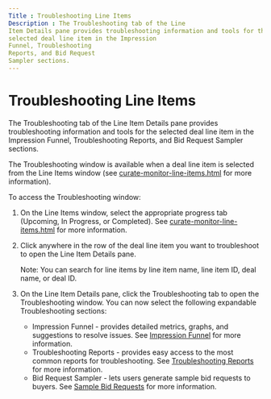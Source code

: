 ```yaml
---
Title : Troubleshooting Line Items
Description : The Troubleshooting tab of the Line
Item Details pane provides troubleshooting information and tools for the
selected deal line item in the Impression
Funnel, Troubleshooting
Reports, and Bid Request
Sampler sections.
---
```



# Troubleshooting Line Items



The Troubleshooting tab of the Line
Item Details pane provides troubleshooting information and tools for the
selected deal line item in the Impression
Funnel, Troubleshooting
Reports, and Bid Request
Sampler sections.

The Troubleshooting window is
available when a deal line item is selected from the
Line Items window (see
<a href="curate-monitor-line-items.html"
class="xref">curate-monitor-line-items.html</a> for more information).

To access the Troubleshooting
window:

1.  On the Line Items window,
    select the appropriate progress tab
    (Upcoming,
    In Progress, or
    Completed). See
    <a href="curate-monitor-line-items.html"
    class="xref">curate-monitor-line-items.html</a> for more
    information.
2.  Click anywhere in the row of the deal line item you want to
    troubleshoot to open the Line Item Details pane.
    

    Note: You can search for line items
    by line item name, line item ID, deal name, or deal ID.

    
3.  On the Line Item Details pane,
    click the Troubleshooting tab to
    open the Troubleshooting
    window. You can now select the following expandable
    Troubleshooting sections:
    - Impression Funnel - provides
      detailed metrics, graphs, and suggestions to resolve issues. See
      <a href="curate-impression-funnel.html" class="xref">Impression
      Funnel</a> for more information.
    - Troubleshooting Reports -
      provides easy access to the most common reports for
      troubleshooting. See <a href="curate-troubleshooting-reports.html"
      class="xref">Troubleshooting Reports</a> for more information.
    - Bid Request Sampler - lets
      users generate sample bid requests to buyers. See
      <a href="curate-sample-bid-requests.html" class="xref">Sample Bid
      Requests</a> for more information.




